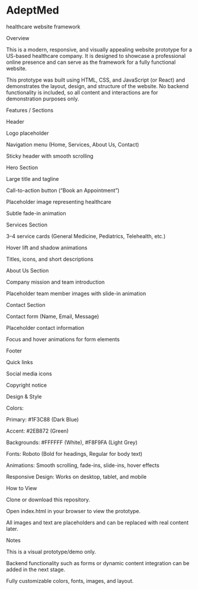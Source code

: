 # AdeptMed
healthcare website framework

Overview

This is a modern, responsive, and visually appealing website prototype for a US-based healthcare company. It is designed to showcase a professional online presence and can serve as the framework for a fully functional website.

This prototype was built using HTML, CSS, and JavaScript (or React) and demonstrates the layout, design, and structure of the website. No backend functionality is included, so all content and interactions are for demonstration purposes only.

Features / Sections

Header

Logo placeholder

Navigation menu (Home, Services, About Us, Contact)

Sticky header with smooth scrolling

Hero Section

Large title and tagline

Call-to-action button (“Book an Appointment”)

Placeholder image representing healthcare

Subtle fade-in animation

Services Section

3–4 service cards (General Medicine, Pediatrics, Telehealth, etc.)

Hover lift and shadow animations

Titles, icons, and short descriptions

About Us Section

Company mission and team introduction

Placeholder team member images with slide-in animation

Contact Section

Contact form (Name, Email, Message)

Placeholder contact information

Focus and hover animations for form elements

Footer

Quick links

Social media icons

Copyright notice

Design & Style

Colors:

Primary: #1F3C88 (Dark Blue)

Accent: #2EB872 (Green)

Backgrounds: #FFFFFF (White), #F8F9FA (Light Grey)

Fonts: Roboto (Bold for headings, Regular for body text)

Animations: Smooth scrolling, fade-ins, slide-ins, hover effects

Responsive Design: Works on desktop, tablet, and mobile

How to View

Clone or download this repository.

Open index.html in your browser to view the prototype.

All images and text are placeholders and can be replaced with real content later.

Notes

This is a visual prototype/demo only.

Backend functionality such as forms or dynamic content integration can be added in the next stage.

Fully customizable colors, fonts, images, and layout.
